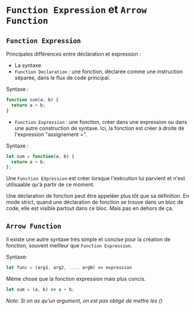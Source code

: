 # `Function Expression` et `Arrow Function`

## `Function Expression`

Principales différences entre déclaration et expression :

- La syntaxe.
- `Function Declaration` : une fonction, déclarée comme une instruction séparée, dans le flux de code principal.

Syntaxe :

```javascript
function sum(a, b) {
  return a + b;
}
```

- `Function Expression` : une fonction, créer dans une expression ou dans une autre construction de syntaxe. Ici, la fonction est créer à droite de l'expression "assignement =".

Syntaxe :

```javascript
let sum = function(a, b) {
  return a + b;
};
```

Une `Function EXpression` est créer lorsque l'exécution lui parvient et n'est utilisaable qu'à partir de ce moment.

Une déclaration de fonction peut être appeléer plus tôt que sa définition. En mode strict, quand une déclaration de fonction se trouve dans un bloc de code, elle est visible partout dans ce bloc. Mais pas en dehors de ça.

## `Arrow Function`

Il existe une autre syntaxe très simple et concise pour la création de fonction, souvent meilleur que `Function Expression`.

Syntaxe:

```javascript
let func = (arg1, arg2, ..., argN) => expression
```

Même chose que la fonction expression mais plus concis.

```javascript
let sum = (a, b) => a + b;
```

_Note: Si on as qu'un argument, on est pas obligé de mettre les ()_
